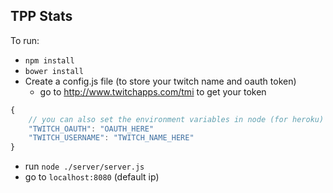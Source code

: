 TPP Stats
--------------

To run:
- `npm install`
- `bower install`
- Create a config.js file (to store your twitch name and oauth token)
    + go to http://www.twitchapps.com/tmi to get your token
```js
{
    // you can also set the environment variables in node (for heroku)
    "TWITCH_OAUTH": "OAUTH_HERE"
    "TWITCH_USERNAME": "TWITCH_NAME_HERE"
}
```
- run `node ./server/server.js`
- go to `localhost:8080` (default ip)
